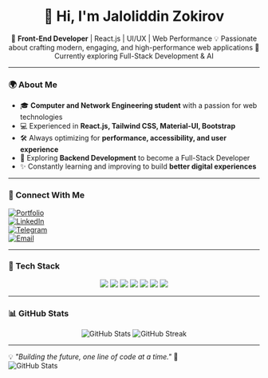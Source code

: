 <h1 align="center">👋 Hi, I'm Jaloliddin Zokirov</h1>

<p align="center">
🚀 <b>Front-End Developer</b> | React.js | UI/UX | Web Performance  
💡 Passionate about crafting modern, engaging, and high-performance web applications  
🌱 Currently exploring Full-Stack Development & AI  
</p>

---

### 🌍 About Me  
- 🎓 **Computer and Network Engineering student** with a passion for web technologies  
- 💻 Experienced in **React.js, Tailwind CSS, Material-UI, Bootstrap**  
- 🛠️ Always optimizing for **performance, accessibility, and user experience**  
- 🎯 Exploring **Backend Development** to become a Full-Stack Developer  
- ✨ Constantly learning and improving to build **better digital experiences**  

---

### 🔗 Connect With Me  
[![Portfolio](https://img.shields.io/badge/-Portfolio-0A66C2?style=for-the-badge&logo=globe&logoColor=white)](https://jaloliddindev.uz)  
[![LinkedIn](https://img.shields.io/badge/-LinkedIn-0077B5?style=for-the-badge&logo=linkedin&logoColor=white)](https://linkedin.com/in/your-profile)  
[![Telegram](https://img.shields.io/badge/-Telegram-26A5E4?style=for-the-badge&logo=telegram&logoColor=white)](https://t.me/your-telegram)  
[![Email](https://img.shields.io/badge/-Email-D14836?style=for-the-badge&logo=gmail&logoColor=white)](mailto:your-email@example.com)  

---

### 🚀 Tech Stack  
<p align="center">
  <img src="https://img.shields.io/badge/React.js-61DAFB?style=for-the-badge&logo=react&logoColor=black" />
  <img src="https://img.shields.io/badge/JavaScript-F7DF1E?style=for-the-badge&logo=javascript&logoColor=black" />
  <img src="https://img.shields.io/badge/Tailwind_CSS-06B6D4?style=for-the-badge&logo=tailwindcss&logoColor=white" />
  <img src="https://img.shields.io/badge/Material--UI-0081CB?style=for-the-badge&logo=mui&logoColor=white" />
  <img src="https://img.shields.io/badge/Bootstrap-7952B3?style=for-the-badge&logo=bootstrap&logoColor=white" />
  <img src="https://img.shields.io/badge/CSS3-1572B6?style=for-the-badge&logo=css3&logoColor=white" />
  <img src="https://img.shields.io/badge/HTML5-E34F26?style=for-the-badge&logo=html5&logoColor=white" />
</p>  

---

### 📊 GitHub Stats  
<p align="center">
  <img src="https://github-readme-stats.vercel.app/api?username=JZokirov&show_icons=true&theme=dark" alt="GitHub Stats" />
  <img src="https://github-readme-streak-stats.herokuapp.com/?user=JZokirov&theme=dark" alt="GitHub Streak" />
</p>

---

💡 *"Building the future, one line of code at a time."* 🚀  
![GitHub Stats](https://github-readme-stats.vercel.app/api?username=Jaloliddin-Zokirov&show_icons=true&theme=dark)
